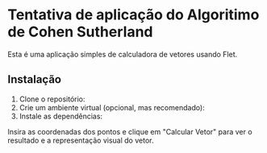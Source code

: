 # Tentativa de aplicação do Algoritimo de Cohen Sutherland

Esta é uma aplicação simples de calculadora de vetores usando Flet.

## Instalação

1. Clone o repositório:
2. Crie um ambiente virtual (opcional, mas recomendado):
3. Instale as dependências:

Insira as coordenadas dos pontos e clique em "Calcular Vetor" para ver o resultado e a representação visual do vetor.
